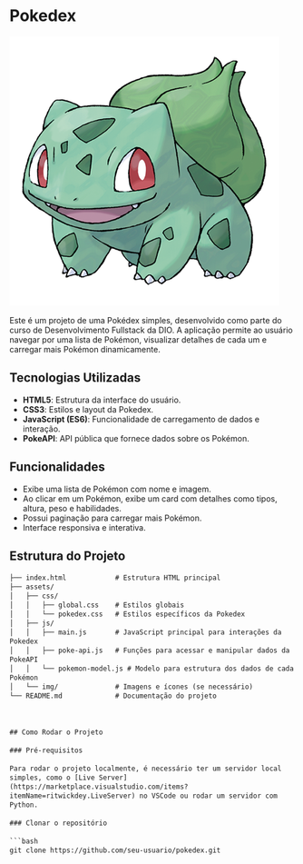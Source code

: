 # Pokedex

![Bulbasaur](https://raw.githubusercontent.com/PokeAPI/sprites/master/sprites/pokemon/other/official-artwork/1.png)

Este é um projeto de uma Pokédex simples, desenvolvido como parte do curso de Desenvolvimento Fullstack da DIO. A aplicação permite ao usuário navegar por uma lista de Pokémon, visualizar detalhes de cada um e carregar mais Pokémon dinamicamente.

## Tecnologias Utilizadas

- **HTML5**: Estrutura da interface do usuário.
- **CSS3**: Estilos e layout da Pokedex.
- **JavaScript (ES6)**: Funcionalidade de carregamento de dados e interação.
- **PokeAPI**: API pública que fornece dados sobre os Pokémon.

## Funcionalidades

- Exibe uma lista de Pokémon com nome e imagem.
- Ao clicar em um Pokémon, exibe um card com detalhes como tipos, altura, peso e habilidades.
- Possui paginação para carregar mais Pokémon.
- Interface responsiva e interativa.

## Estrutura do Projeto

```plaintext
├── index.html            # Estrutura HTML principal
├── assets/
│   ├── css/
│   │   ├── global.css    # Estilos globais
│   │   └── pokedex.css   # Estilos específicos da Pokedex
│   ├── js/
│   │   ├── main.js       # JavaScript principal para interações da Pokedex
│   │   ├── poke-api.js   # Funções para acessar e manipular dados da PokeAPI
│   │   └── pokemon-model.js # Modelo para estrutura dos dados de cada Pokémon
│   └── img/              # Imagens e ícones (se necessário)
└── README.md             # Documentação do projeto



## Como Rodar o Projeto

### Pré-requisitos

Para rodar o projeto localmente, é necessário ter um servidor local simples, como o [Live Server](https://marketplace.visualstudio.com/items?itemName=ritwickdey.LiveServer) no VSCode ou rodar um servidor com Python.

### Clonar o repositório

```bash
git clone https://github.com/seu-usuario/pokedex.git
